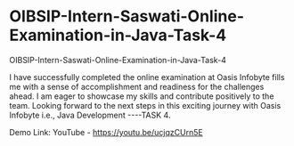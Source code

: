 # OIBSIP-Intern-Saswati-Online-Examination-in-Java-Task-4
OIBSIP-Intern-Saswati-Online-Examination-in-Java-Task-4

I have successfully completed the online examination at Oasis Infobyte fills me with a sense of accomplishment and readiness for the challenges ahead. I am eager to showcase my skills and contribute positively to the team. Looking forward to the next steps in this exciting journey with Oasis Infobyte i.e., Java Development ----TASK 4.

Demo Link: YouTube - https://youtu.be/ucjqzCUrn5E
